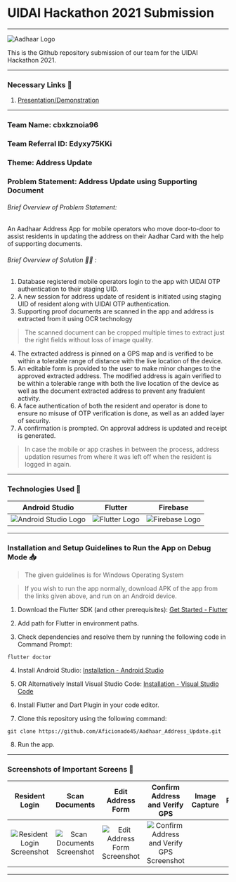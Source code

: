 # UIDAI Hackathon 2021 Submission
---

![Aadhaar Logo](https://upload.wikimedia.org/wikipedia/en/thumb/c/cf/Aadhaar_Logo.svg/1200px-Aadhaar_Logo.svg.png)

This is the Github repository submission of our team for the UIDAI Hackathon 2021.

---
### Necessary Links 🔗

1. [Presentation/Demonstration](https://drive.google.com/drive/folders/1_tZZ7tbVm0qgQgyItn1vBBni0Lyu6U-H?usp=sharing)
---

### Team Name: cbxkznoia96
### Team Referral ID: Edyxy75KKi
### Theme: Address Update
### Problem Statement: Address Update using Supporting Document

###### Brief Overview of Problem Statement:
An Aadhaar Address App for mobile operators who move door-to-door to assist residents in updating the address on their Aadhar Card with the help of supporting documents.

###### Brief Overview of Solution 👨‍💻 :
1. Database registered mobile operators login to the app with UIDAI OTP authentication to their staging UID.
2. A new session for address update of resident is initiated using staging UID of resident along with UIDAI OTP authentication.
3. Supporting proof documents are scanned in the app and address is extracted from it using OCR technology
> The scanned document can be cropped multiple times to extract just the right fields without loss of image quality.
>

4. The extracted address is pinned on a GPS map and is verified to be within a tolerable range of distance with the live location of the device.
5. An editable form is provided to the user to make minor changes to the approved extracted address. The modified address is again verified to be within a tolerable range with both the live location of the device as well as the document extracted address to prevent any fradulent activity.
6. A face authentication of both the resident and operator is done to ensure no misuse of OTP verification is done, as well as an added layer of security.
7. A confirmation is prompted. On approval address is updated and receipt is generated.

> In case the mobile or app crashes in between the process, address updation resumes from where it was left off when the resident is logged in again.

---
### Technologies Used 📱

| Android Studio | Flutter | Firebase |
|:--------------:|:-------:|:--------:|
|![Android Studio Logo](https://techcrunch.com/wp-content/uploads/2017/02/android-studio-logo.png?w=730&crop=1)|![Flutter Logo](https://repository-images.githubusercontent.com/31792824/fb7e5700-6ccc-11e9-83fe-f602e1e1a9f1)|![Firebase Logo](https://www.technisys.com/wp-content/uploads/2021/06/firebase_logo-1.png)|

---

### Installation and Setup Guidelines to Run the App on Debug Mode 📥

> The given guidelines is for Windows Operating System

> If you wish to run the app normally, download APK of the app from the links given above, and run on an Android device.

1. Download the Flutter SDK (and other prerequisites):
   [Get Started - Flutter](https://flutter.dev/docs/get-started/install/windows)

2. Add path for Flutter in environment paths.

3. Check dependencies and resolve them by running the following code in Command Prompt:
```
flutter doctor
```

4. Install Android Studio: [Installation - Android Studio](https://developer.android.com/studio)

5. OR Alternatively Install Visual Studio Code: [Installation - Visual Studio Code](https://code.visualstudio.com/Download)

6. Install Flutter and Dart Plugin in your code editor.

7. Clone this repository using the following command:
```
git clone https://github.com/Aficionado45/Aadhaar_Address_Update.git
```

8. Run the app.
---

### Screenshots of Important Screens 📸

| Resident Login | Scan Documents | Edit Address Form | Confirm Address and Verify GPS | Image Capture | Receipt |
|:--------------:|:-------:|:-------:|:-------:|:-------:|:-------:|
|![Resident Login Screenshot](https://i.ibb.co/GFHRCZ5/Screenshot-20211031-184201.jpg)|![Scan Documents Screenshot](https://i.ibb.co/zhLxdnW/Screenshot-20211031-184449-01-01.jpg)|![Edit Address Form Screenshot](https://i.ibb.co/WvfN1sv/Screenshot-20211031-184618-01.jpg)|![Confirm Address and Verify GPS Screenshot](https://i.ibb.co/9mDPtFr/Screenshot-20211031-184604-01-01.jpg)|
---
